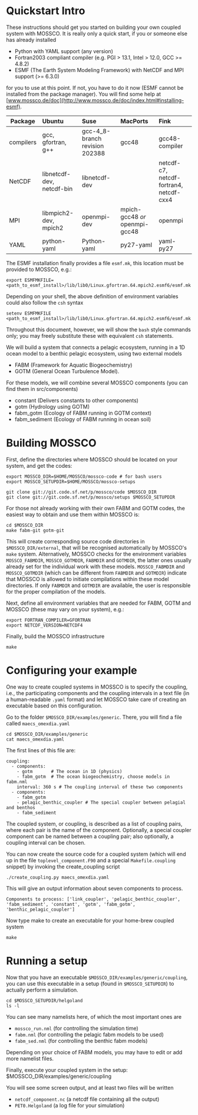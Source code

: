 # Quickstart Intro

These instructions should get you started on building your own coupled system with MOSSCO. It is really only a quick start, if you or someone else has already installed

- Python with YAML support (any version)
- Fortran2003 compliant compiler (e.g. PGI > 13.1, Intel > 12.0, GCC >= 4.8.2)
- ESMF (The Earth System Modeling Framework) with NetCDF and MPI support (>= 6.3.0)

for you to use at this point. If not, you have to do it now (ESMF cannot be installed from the package manager). You will find some help at [www.mossco.de/doc](http://www.mossco.de/doc/index.html#installing-esmf).

Package                | Ubuntu        | Suse | MacPorts      | Fink
-----------------------|:--------------|:-----|:--------------|:---------------
compilers              | gcc, gfortran, g++ | gcc-4_8-branch revision 202388  | gcc48         | gcc48-compiler
NetCDF                 | libnetcdf-dev, netcdf-bin | libnetcdf-dev    |               | netcdf-c7, netcdf-fortran4, netcdf-cxx4
MPI                    | libmpich2-dev, mpich2     | openmpi-dev      | mpich-gcc48 *or* openmpi-gcc48   | openmpi
YAML                   | python-yaml   |Python-yaml | py27-yaml  | yaml-py27

The ESMF installation finally provides a file `esmf.mk`, this location must be provided to MOSSCO, e.g.:

	export ESMFMKFILE=<path_to_esmf_install>/lib/lib0/Linux.gfortran.64.mpich2.esmf6/esmf.mk

Depending on your shell, the above definition of environment variables could also follow the `csh` syntax

	setenv ESMFMKFILE <path_to_esmf_install>/lib/lib0/Linux.gfortran.64.mpich2.esmf6/esmf.mk

Throughout this document, however, we will show the `bash` style commands only; you may freely substitute these with equivalent `csh` statements. 

We will build a system that connects a pelagic ecosystem, running in a 1D ocean model to a benthic pelagic ecosystem, using two external models

- FABM (Framework for Aquatic Biogeochemistry)
- GOTM (General Ocean Turbulence Model).

For these models, we will combine several MOSSCO components (you can find them in src/components)

- constant (Delivers constants to other components)
- gotm     (Hydrology using GOTM)
- fabm_gotm (Ecology of FABM running in GOTM context)
- fabm_sediment (Ecology of FABM running in ocean soil)

# Building MOSSCO

First, define the directories where MOSSCO should be located on your system, and get the codes:

	export MOSSCO_DIR=$HOME/MOSSCO/mossco-code # for bash users
	export MOSSCO_SETUPDIR=$HOME/MOSSCO/mossco-setups
	
	git clone git://git.code.sf.net/p/mossco/code $MOSSCO_DIR
	git clone git://git.code.sf.net/p/mossco/setups $MOSSCO_SETUPDIR

For those not already working with their own FABM and GOTM codes, the easiest way to obtain and use them within MOSSCO is:

    cd $MOSSCO_DIR
    make fabm-git gotm-git

This will create corresponding source code directories in `$MOSSCO_DIR/external`, that will be recognised automatically by MOSSCO's `make` system. Alternatively, MOSSCO checks for the environment variables `MOSSCO_FABMDIR`, `MOSSCO_GOTMDIR`, `FABMDIR` and `GOTMDIR`, the latter ones usually already set for the individual work with these models. `MOSSCO_FABMDIR` and `MOSSCO_GOTMDIR` (which can be different from `FABMDIR` and `GOTMDIR`) indicate that MOSSCO is allowed to initiate compilations within these model directories. If only `FABMDIR` and `GOTMDIR` are available, the user is responsible for the proper compilation of the models.
	
Next, define all environment variables that are needed for FABM, GOTM and MOSSCO (these may vary on your system), e.g.:

	export FORTRAN_COMPILER=GFORTRAN
	export NETCDF_VERSION=NETCDF4

Finally, build the MOSSCO infrastructure

	make
	
# Configuring your example

One way to create coupled systems in MOSSCO is to specify the coupling, i.e., the participating components and the coupling intervals in a text file (in a human-readable `.yaml` format) and let MOSSCO take care of creating an executable based on this configuration.

Go to the folder `$MOSSCO_DIR/examples/generic`.  There, you will find a file called `maecs_omexdia.yaml` 

	cd $MOSSCO_DIR/examples/generic
	cat maecs_omexdia.yaml
	
The first lines of this file are:

    coupling:   
      - components:
        - gotm       # The ocean in 1D (physics)
        - fabm_gotm  # The ocean biogeochemistry, choose models in fabm.nml
        interval: 360 s # The coupling interval of these two components
      - components:
        - fabm_gotm
        - pelagic_benthic_coupler # The special coupler between pelagial and benthos
        - fabm_sediment
        
The coupled system, or coupling, is described as a list of coupling pairs, where each pair is the name of the component.  Optionally, a special coupler component can be named between a coupling pair; also optionally, a coupling interval can be chosen.

You can now create the source code for a coupled system (which will end up in the file `toplevel_component.F90` and a special `Makefile.coupling` snippet) by invoking the create_coupling script

	./create_coupling.py maecs_omexdia.yaml

This will give an output information about seven components to process.

	Components to process: ['link_coupler', 'pelagic_benthic_coupler', 'fabm_sediment', 'constant', 'gotm', 'fabm_gotm', 'benthic_pelagic_coupler']
	
Now type make to create an executable for your home-brew coupled system

	make

# Running a setup

Now that you have an executable `$MOSSCO_DIR/examples/generic/coupling`, you can use this executable in a setup (found in `$MOSSCO_SETUPDIR`) to actually perform a simulation.

	cd $MOSSCO_SETUPDIR/helgoland
	ls -l

You can see many namelists here, of which the most important ones are

- `mossco_run.nml` (for controlling the simulation time)
- `fabm.nml` (for controlling the pelagic fabm models to be used)
- `fabm_sed.nml` (for controlling the benthic fabm models)

Depending on your choice of FABM models, you may have to edit or add more namelist files.

Finally, execute your coupled system in the setup:
	$MOSSCO_DIR/examples/generic/coupling

You will see some screen output, and at least two files will be written

- `netcdf_component.nc` (a netcdf file containing all the output)
- `PET0.Helgoland` (a log file for your simulation)
